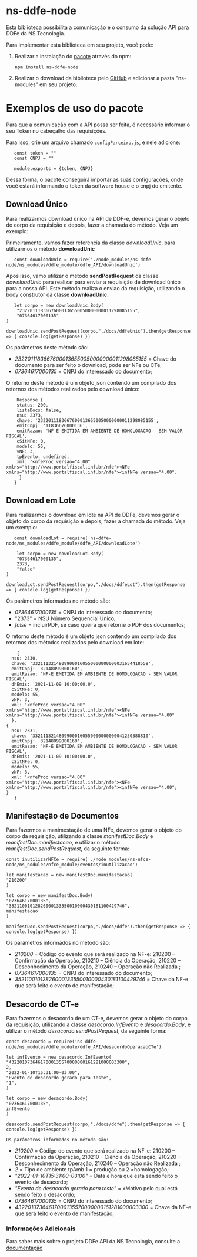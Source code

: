# ns-ddfe-node

Esta biblioteca possibilita a comunicação e o consumo da solução API para DDFe da NS Tecnologia.

Para implementar esta biblioteca em seu projeto, você pode:

1. Realizar a instalação do [pacote](https://www.npmjs.com/package/ns-ddfe-node) através do npm:

       npm install ns-ddfe-node

2. Realizar o download da biblioteca pelo [GitHub](https://github.com/NSTecnologia/ns-ddfe-node/archive/refs/heads/main.zip) e adicionar a pasta "ns-modules" em seu projeto.

# Exemplos de uso do pacote

Para que a comunicação com a API possa ser feita, é necessário informar o seu Token no cabeçalho das requisições. 

Para isso, crie um arquivo chamado `configParceiro.js`, e nele adicione:

       const token = ""
       const CNPJ = ""

       module.exports = {token, CNPJ}
       
Dessa forma, o pacote conseguirá importar as suas configurações, onde você estará informando o token da software house e o cnpj do emitente.

## Download Único

Para realizarmos download único na API de DDF-e, devemos gerar o objeto do corpo da requisição e depois, fazer a chamada do método. Veja um exemplo:

Primeiramente, vamos fazer referencia da classe *downloadUnic*, para utilizarmos o método **downloadUnic**

       const downloadUnic = require('./node_modules/ns-ddfe-node/ns_modules/ddfe_module/ddfe_API/downloadUnic')
         
Apos isso, vamo utilizar o método **sendPostRequest** da classe *downloadUnic* para realizar para enviar a requisição de download único para a nossa API.
Este método realiza o enviao da requisição, utilizando o body construtor da classe **downloadUnic**.

       let corpo = new downloadUnic.Body(
		"23220111836676000136550050000000011298085155",
		"07364617000135"
	)

	downloadUnic.sendPostRequest(corpo,"./docs/ddfeUnic").then(getResponse => { console.log(getResponse) })

Os parâmetros deste método são:

+ *23220111836676000136550050000000011298085155* = Chave do documento para ser feito o download, pode ser NFe ou CTe;
+ *07364617000135* = CNPJ do interessado do documento;

O retorno deste método é um objeto json contendo um compilado dos retornos dos métodos realizados pelo download único:

        Response {
		status: 200,
		listaDocs: false,
		nsu: 2373,
		chave: '23220111836676000136550050000000011298085155',
		emitCnpj: '11836676000136',
		emitRazao: 'NF-E EMITIDA EM AMBIENTE DE HOMOLOGACAO - SEM VALOR FISCAL',
		cSitNFe: 0,
		modelo: 55,
		vNF: 3,
		tpEvento: undefined,
		xml: '<nfeProc versao="4.00" xmlns="http://www.portalfiscal.inf.br/nfe"><NFe xmlns="http://www.portalfiscal.inf.br/nfe"><infNFe versao="4.00",
         }
       }
    
## Download em Lote

Para realizarmos o download em lote na API de DDFe, devemos gerar o objeto do corpo da requisição e depois, fazer a chamada do método. Veja um exemplo:
       
       const downloadLot = require('ns-ddfe-node/ns_modules/ddfe_module/ddfe_API/downloadLote')

		let corpo = new downloadLot.Body(
		"07364617000135",
		2373,
		"false"
	)

	downloadLot.sendPostRequest(corpo,"./docs/ddfeLot").then(getResponse => { console.log(getResponse) })
        
Os parâmetros informados no método são:

+ *07364617000135* =  CNPJ do interessado do documento;
+ "2373" = NSU Número Sequencial Único;
+ *false* = incluirPDF, se caso queira que retorne o PDF dos documentos;

O retorno deste método é um objeto json contendo um compilado dos retornos dos métodos realizados pelo download em lote:

		{
      nsu: 2330,
      chave: '33211132148099000160550000000000031654418558',
      emitCnpj: '32148099000160',
      emitRazao: 'NF-E EMITIDA EM AMBIENTE DE HOMOLOGACAO - SEM VALOR FISCAL',
      dhEmis: '2021-11-09 10:00:00.0',
      cSitNFe: 0,
      modelo: 55,
      vNF: 3,
      xml: '<nfeProc versao="4.00" xmlns="http://www.portalfiscal.inf.br/nfe"><NFe xmlns="http://www.portalfiscal.inf.br/nfe"><infNFe versao="4.00"
	  },
    {
      nsu: 2331,
      chave: '33211132148099000160550000000000041230388810',
      emitCnpj: '32148099000160',
      emitRazao: 'NF-E EMITIDA EM AMBIENTE DE HOMOLOGACAO - SEM VALOR FISCAL',
      dhEmis: '2021-11-09 10:00:00.0',
      cSitNFe: 0,
      modelo: 55,
      vNF: 3,
      xml: '<nfeProc versao="4.00" xmlns="http://www.portalfiscal.inf.br/nfe"><NFe xmlns="http://www.portalfiscal.inf.br/nfe"><infNFe versao="4.00";
	}
       }	

## Manifestação de Documentos

Para fazermos a manimestação de uma NFe, devemos gerar o objeto do corpo da requisição, utilizando a classe *manifestDoc.Body* e *manifestDoc.manifestacao*, e utilizar o método *manifestDoc.sendPostRequest*, da seguinte forma:

	const inutilizarNFCe = require('./node_modules/ns-nfce-node/ns_nodules/nfce_module/eventos/inutilizacao') 

	let manifestacao = new manifestDoc.manifestacao(
    "210200"
	)

	let corpo = new manifestDoc.Body(
    "07364617000135",
    "35211001012826000133550010000430181100429746",
    manifestacao
	)

	manifestDoc.sendPostRequest(corpo,"./docs/ddfe").then(getResponse => { console.log(getResponse) })
        
Os parâmetros informados no método são:

+ *210200* =  Código do evento que será realizado na NF-e: 210200 – Confirmação da Operação, 210210 – Ciência da Operação, 210220 – Desconhecimento da Operação, 210240 – Operação não Realizada ;
+ *07364617000135* = CNPJ do interessado do documento;
+ *35211001012826000133550010000430181100429746* = Chave da NF-e que será feito o evento de manifestação;

## Desacordo de CT-e

Para fazermos o desacordo de um CT-e, devemos gerar o objeto do corpo da requisição, utilizando a classe *desacordo.InfEvento* e *desacordo.Body*, e utilizar o método *desacordo.sendPostRequest*, da seguinte forma:

	const desacordo = require('ns-ddfe-node/ns_modules/ddfe_module/ddfe_API/desacordoOperacaoCTe')
	
	let infEvento = new desacordo.InfEvento(
    "43220107364617000135570000000161281000003300",
    2,
    "2022-01-10T15:31:00-03:00",
    "Evento de desacordo gerado para teste",
    "1",
	)

	let corpo = new desacordo.Body(
    "07364617000135",
    infEvento
	)

	desacordo.sendPostRequest(corpo,"./docs/ddfe").then(getResponse => { console.log(getResponse) })
	
	Os parâmetros informados no método são:

+ *210200* =  Código do evento que será realizado na NF-e: 210200 – Confirmação da Operação, 210210 – Ciência da Operação, 210220 – Desconhecimento da Operação, 210240 – Operação não Realizada ;
+ *2* = Tipo de ambiente tpAmb 1 = produção ou 2 =homologação;
+ *"2022-01-10T15:31:00-03:00"* = Data e hora que está sendo feito o evento de desacordo;
+ *"Evento de desacordo gerado para teste"* = xMotivo pelo qual está sendo feito o desacordo;
+ *07364617000135* = CNPJ do interessado do documento;
+ *43220107364617000135570000000161281000003300* = Chave da NF-e que será feito o evento de manifestação;

### Informações Adicionais

Para saber mais sobre o projeto DDFe API da NS Tecnologia, consulte a [documentação](https://docsnstecnologia.wpcomstaging.com/docs/ns-ddfe/)


